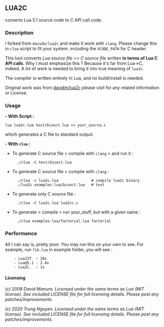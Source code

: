 ## LUA2C 
converts Lua 5.1 source code to C API call code.

### Description

I forked from `davidm/lua2c` and make it work with `clang`.
Please change this in `clua` script to fit your system.
including the `XCODE_PATH` for C header.

This tool converts *Lua source file >> C source file*
written **in terms of Lua C API calls**. Why I must emphasize this ?
Because it's far from Lua->C, indeed. A lot of work is needed 
to bring it into true meaning of `lua2c`.

The compiler is written entirely in Lua, and no build/install is needed. 

Original work was from [davidm/lua2c](https://github.com/davidm/lua2c)
please visit for any related information or License.

### Usage

**- With Script :**

    lua lua2c.lua test/bisect.lua >> your_source.c

which generates a C file to standard output.

**- With `clua` :**
- To generate C source file > compile with `clang` > and run it : 

        ./clua -C test/bisect.lua

- To generate C source file > compile with `clang` :

        ./clua -c lua2c.lua               # compile lua2c binary
        ./lua2c examples-lua/bisect.lua   # test

- To generate only C source file :

        ./clua -C lua2c.lua lua2cc.c

- To generate > compile > run your_stuff, but with a given name :

        ./clua examples-lua/factorial.lua factorial

### Performance
All I can say is, pretty poor. You may run this on your own to see.
For example, run `fib.lua` in example folder, you will see :

        - LuaJIT  : 28x
        - Lua@5.1 : 2.4x
        - Lua2C.  : 1x

#### Licensing
*(c) 2008 David Manura.  Licensed under the same terms as Lua (MIT
license).  See included LICENSE file for full licensing details.
Please post any patches/improvements.*

*(c) 2020 Trung Nguyen.  Licensed under the same terms as Lua (MIT
license).  See included LICENSE file for full licensing details.
Please post any patches/improvements.*
